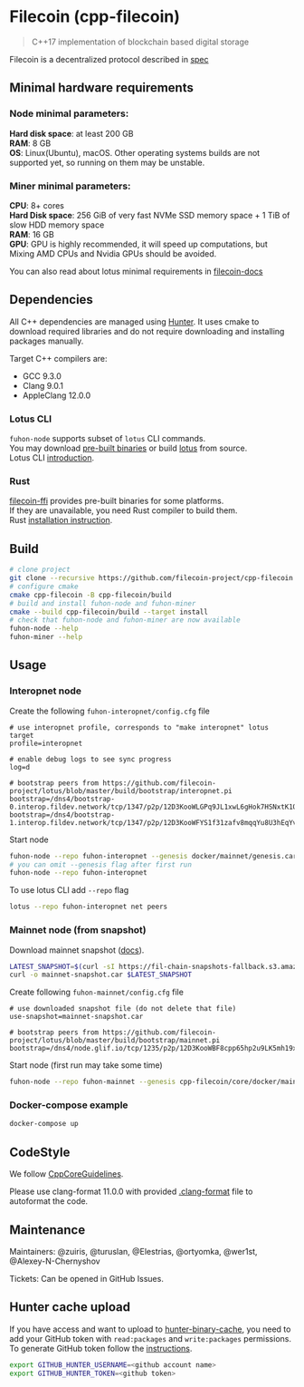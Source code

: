 # Filecoin (cpp-filecoin)

> C++17 implementation of blockchain based digital storage

Filecoin is a decentralized protocol described in [spec](https://filecoin-project.github.io/specs/)

## Minimal hardware requirements
### Node minimal parameters:
**Hard disk space**: at least 200 GB  
**RAM**: 8 GB  
**OS**: Linux(Ubuntu), macOS. Other operating systems builds are not supported yet, so running on them may be unstable.  
### Miner minimal parameters:
**CPU**: 8+ cores  
**Hard Disk space**: 256 GiB of very fast NVMe SSD memory space + 1 TiB of slow HDD memory space  
**RAM**: 16 GB  
**GPU**: GPU is highly recommended, it will speed up computations, but Mixing AMD CPUs and Nvidia GPUs should be avoided.

You can also read about lotus minimal requirements in [filecoin-docs](https://docs.filecoin.io/mine/hardware-requirements/#specific-operation-requirements "Minimal requirements filecoin-specific-configuration")
## Dependencies

All C++ dependencies are managed using [Hunter](https://github.com/cpp-pm/hunter).
It uses cmake to download required libraries and do not require downloading and installing packages manually.

Target C++ compilers are:
* GCC 9.3.0
* Clang 9.0.1
* AppleClang 12.0.0

### Lotus CLI
`fuhon-node` supports subset of `lotus` CLI commands.  
You may download [pre-built binaries](https://github.com/filecoin-project/lotus/releases) or build [lotus](https://github.com/filecoin-project/lotus) from source.  
Lotus CLI [introduction](https://docs.filecoin.io/get-started/lotus/installation/#interact-with-the-daemon).

### Rust
[filecoin-ffi](https://github.com/filecoin-project/filecoin-ffi) provides pre-built binaries for some platforms.  
If they are unavailable, you need Rust compiler to build them.  
Rust [installation instruction](https://www.rust-lang.org/tools/install).

## Build
```sh
# clone project
git clone --recursive https://github.com/filecoin-project/cpp-filecoin
# configure cmake
cmake cpp-filecoin -B cpp-filecoin/build
# build and install fuhon-node and fuhon-miner
cmake --build cpp-filecoin/build --target install
# check that fuhon-node and fuhon-miner are now available
fuhon-node --help
fuhon-miner --help
```

## Usage

### Interopnet node

Create the following `fuhon-interopnet/config.cfg` file
```properties
# use interopnet profile, corresponds to "make interopnet" lotus target
profile=interopnet

# enable debug logs to see sync progress
log=d

# bootstrap peers from https://github.com/filecoin-project/lotus/blob/master/build/bootstrap/interopnet.pi
bootstrap=/dns4/bootstrap-0.interop.fildev.network/tcp/1347/p2p/12D3KooWLGPq9JL1xwL6gHok7HSNxtK1Q5kyfg4Hk69ifRPghn4i
bootstrap=/dns4/bootstrap-1.interop.fildev.network/tcp/1347/p2p/12D3KooWFYS1f31zafv8mqqYu8U3hEqYvaZ6avWzYU3BmZdpyH3h
```

Start node
```sh
fuhon-node --repo fuhon-interopnet --genesis docker/mainnet/genesis.car
# you can omit --genesis flag after first run
fuhon-node --repo fuhon-interopnet
```

To use lotus CLI add `--repo` flag
```sh
lotus --repo fuhon-interopnet net peers
```

### Mainnet node (from snapshot)

Download mainnet snapshot ([docs](https://docs.filecoin.io/get-started/lotus/chain)).
```sh
LATEST_SNAPSHOT=$(curl -sI https://fil-chain-snapshots-fallback.s3.amazonaws.com/mainnet/minimal_finality_stateroots_latest.car | perl -ne '/x-amz-website-redirect-location:\s(.+\.car)/ && print $1')
curl -o mainnet-snapshot.car $LATEST_SNAPSHOT
```

Create following `fuhon-mainnet/config.cfg` file
```properties
# use downloaded snapshot file (do not delete that file)
use-snapshot=mainnet-snapshot.car

# bootstrap peers from https://github.com/filecoin-project/lotus/blob/master/build/bootstrap/mainnet.pi
bootstrap=/dns4/node.glif.io/tcp/1235/p2p/12D3KooWBF8cpp65hp2u9LK5mh19x67ftAam84z9LsfaquTDSBpt
```

Start node (first run may take some time)
```sh
fuhon-node --repo fuhon-mainnet --genesis cpp-filecoin/core/docker/mainnet/genesis.car
```

### Docker-compose example

```sh
docker-compose up
```

## CodeStyle

We follow [CppCoreGuidelines](https://github.com/isocpp/CppCoreGuidelines).

Please use clang-format 11.0.0 with provided [.clang-format](.clang-format) file to autoformat the code.

## Maintenance

Maintainers: @zuiris, @turuslan, @Elestrias, @ortyomka, @wer1st, @Alexey-N-Chernyshov

Tickets: Can be opened in GitHub Issues.

## Hunter cache upload

If you have access and want to upload to [hunter-binary-cache](https://github.com/soramitsu/hunter-binary-cache), you need to add your GitHub token with `read:packages` and `write:packages` permissions.  
To generate GitHub token follow the [instructions](https://help.github.com/en/github/authenticating-to-github/creating-a-personal-access-token-for-the-command-line).
```sh
export GITHUB_HUNTER_USERNAME=<github account name>
export GITHUB_HUNTER_TOKEN=<github token>
```

